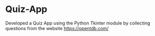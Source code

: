# Quiz-App
Developed a Quiz App using the Python Tkinter module by collecting questions from the website https://opentdb.com/

